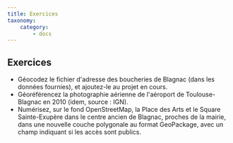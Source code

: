 ```yaml
---
title: Exercices
taxonomy:
    category:
        - docs
---
```


## Exercices

* Géocodez le fichier d'adresse des boucheries de Blagnac (dans les données fournies), et ajoutez-le au projet en cours.
* Géoréférencez la photographie aérienne de l'aéroport de Toulouse-Blagnac en 2010 (idem, source : IGN).
* Numérisez, sur le fond OpenStreetMap, la Place des Arts et le Square Sainte-Exupère dans le centre ancien de Blagnac, proches de la mairie, dans une nouvelle couche polygonale au format GeoPackage, avec un champ indiquant si les accès sont publics.